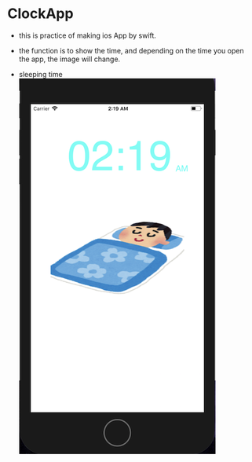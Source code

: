 # ClockApp

- this is practice of making ios App by swift. 
- the function is to show the time, and depending on the time you open the app, the image will change.

- sleeping time
![Img](image/sleeping.png "sleeping time")
